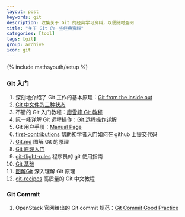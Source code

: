 ```yaml
---
layout: post
keywords: git
description: 收集关于 Git 的经典学习资料，以便随时查阅
title: "关于 Git 的一些经典资料"
categories: [tool]
tags: [git]
group: archive
icon: git
---
```

{% include mathsyouth/setup %}


### Git 入门

1. 深刻地介绍了 Git 工作的基本原理：[Git from the inside out](https://codewords.recurse.com/issues/two/git-from-the-inside-out)
1. [Git 中文件的三种状态](https://my.oschina.net/xinxingegeya/blog/323281)
1. 不错的 Git 入门教程：[廖雪峰 Git 教程](http://www.liaoxuefeng.com/wiki/0013739516305929606dd18361248578c67b8067c8c017b000)
1. 阮一峰详解 Git 远程操作：[Git 远程操作详解](http://www.ruanyifeng.com/blog/2014/06/git_remote.html)
1. Git 用户手册：[Manual Page](https://www.kernel.org/pub/software/scm/git/docs/)
1. [first-contributions](https://github.com/firstcontributions/first-contributions) 帮助初学者入门如何在 github 上提交代码
2. [Git.md](https://github.com/CyC2018/CS-Notes/blob/master/notes/Git.md) 图解 Git 的原理
2. [Git 原理入门](http://www.ruanyifeng.com/blog/2018/10/git-internals.html)
3. [git-flight-rules](https://github.com/k88hudson/git-flight-rules) 程序员的 git 使用指南
4. [Git 基础](https://git-reference.readthedocs.io/zh_CN/latest/Git-Basics/) 
6. [图解Git](http://marklodato.github.io/visual-git-guide/index-zh-cn.html) 深入理解 Git 原理
7. [git-recipes](https://github.com/geeeeeeeeek/git-recipes) 高质量的 Git 中文教程


### Git Commit

1. OpenStack 官网给出的 Git commit 规范：[Git Commit Good Practice](https://wiki.openstack.org/wiki/GitCommitMessages)

